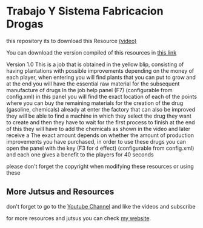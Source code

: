 # Trabajo Y Sistema Fabricacion Drogas
this repository its to download this Resource [(video)](https://www.youtube.com/watch?v=F25PAY95JwI&t)

You can download the version compiled of this resources in [this link](https://community.multitheftauto.com/index.php?p=resources&s=details&id=18227) 

Version 1.0
This is a job that is obtained in the yellow blip, consisting of having plantations with possible improvements depending on the money of each player, when entering you will find plants that you can put to grow and at the end you will have the essential raw material for the subsequent manufacture of drugs In the job help panel (F7) (configurable from config.xml) in this panel you will find the exact location of each of the points where you can buy the remaining materials for the creation of the drug (gasoline, chemicals) already at enter the factory that can also be improved they will be able to find a machine in which they select the drug they want to create and then they have to wait for the first process to finish at the end of this they will have to add the chemicals as shown in the video and later receive a The exact amount depends on whether the amount of production improvements you have purchased, in order to use these drugs you can open the panel with the key (F3 for d effect) (configurable from config.xml) and each one gives a benefit to the players for 40 seconds

please don't forget the copyright when modifying these resources or using these

## More Jutsus and Resources
don't forget to go to the [Youtube Channel](https://www.youtube.com/channel/UC1JWFFcM_wzmMkdCX4vxa1w) and like the videos and subscribe 

for more resources and jutsus you can check [my website](https://nicolasecm.com/).
